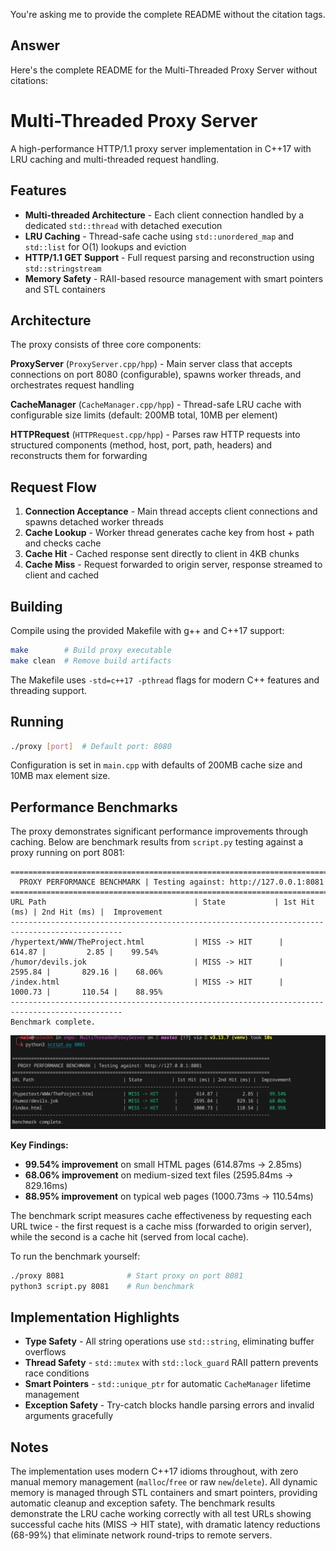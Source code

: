 You're asking me to provide the complete README without the citation tags.

## Answer

Here's the complete README for the Multi-Threaded Proxy Server without citations:

# Multi-Threaded Proxy Server

A high-performance HTTP/1.1 proxy server implementation in C++17 with LRU caching and multi-threaded request handling.

## Features

- **Multi-threaded Architecture** - Each client connection handled by a dedicated `std::thread` with detached execution
- **LRU Caching** - Thread-safe cache using `std::unordered_map` and `std::list` for O(1) lookups and eviction
- **HTTP/1.1 GET Support** - Full request parsing and reconstruction using `std::stringstream`
- **Memory Safety** - RAII-based resource management with smart pointers and STL containers

## Architecture

The proxy consists of three core components:

**ProxyServer** (`ProxyServer.cpp/hpp`) - Main server class that accepts connections on port 8080 (configurable), spawns worker threads, and orchestrates request handling

**CacheManager** (`CacheManager.cpp/hpp`) - Thread-safe LRU cache with configurable size limits (default: 200MB total, 10MB per element)

**HTTPRequest** (`HTTPRequest.cpp/hpp`) - Parses raw HTTP requests into structured components (method, host, port, path, headers) and reconstructs them for forwarding

## Request Flow

1. **Connection Acceptance** - Main thread accepts client connections and spawns detached worker threads
2. **Cache Lookup** - Worker thread generates cache key from host + path and checks cache
3. **Cache Hit** - Cached response sent directly to client in 4KB chunks
4. **Cache Miss** - Request forwarded to origin server, response streamed to client and cached

## Building

Compile using the provided Makefile with g++ and C++17 support:

```bash
make        # Build proxy executable
make clean  # Remove build artifacts
```

The Makefile uses `-std=c++17 -pthread` flags for modern C++ features and threading support.

## Running

```bash
./proxy [port]  # Default port: 8080
```

Configuration is set in `main.cpp` with defaults of 200MB cache size and 10MB max element size.

## Performance Benchmarks

The proxy demonstrates significant performance improvements through caching. Below are benchmark results from `script.py` testing against a proxy running on port 8081:

```
===============================================================================================
  PROXY PERFORMANCE BENCHMARK | Testing against: http://127.0.0.1:8081
===============================================================================================
URL Path                                 | State           | 1st Hit (ms) | 2nd Hit (ms) |  Improvement
-----------------------------------------------------------------------------------------------
/hypertext/WWW/TheProject.html           | MISS -> HIT      |       614.87 |         2.85 |    99.54%
/humor/devils.jok                        | MISS -> HIT      |      2595.84 |       829.16 |    68.06%
/index.html                              | MISS -> HIT      |      1000.73 |       110.54 |    88.95%
-----------------------------------------------------------------------------------------------
Benchmark complete.
```

![Benchmark Results](benchmark.png)

**Key Findings:**
- **99.54% improvement** on small HTML pages (614.87ms → 2.85ms)
- **68.06% improvement** on medium-sized text files (2595.84ms → 829.16ms)
- **88.95% improvement** on typical web pages (1000.73ms → 110.54ms)

The benchmark script measures cache effectiveness by requesting each URL twice - the first request is a cache miss (forwarded to origin server), while the second is a cache hit (served from local cache).

To run the benchmark yourself:
```bash
./proxy 8081              # Start proxy on port 8081
python3 script.py 8081    # Run benchmark
```

## Implementation Highlights

- **Type Safety** - All string operations use `std::string`, eliminating buffer overflows
- **Thread Safety** - `std::mutex` with `std::lock_guard` RAII pattern prevents race conditions
- **Smart Pointers** - `std::unique_ptr` for automatic `CacheManager` lifetime management
- **Exception Safety** - Try-catch blocks handle parsing errors and invalid arguments gracefully

## Notes

The implementation uses modern C++17 idioms throughout, with zero manual memory management (`malloc`/`free` or raw `new`/`delete`). All dynamic memory is managed through STL containers and smart pointers, providing automatic cleanup and exception safety. The benchmark results demonstrate the LRU cache working correctly with all test URLs showing successful cache hits (MISS → HIT state), with dramatic latency reductions (68-99%) that eliminate network round-trips to remote servers.
